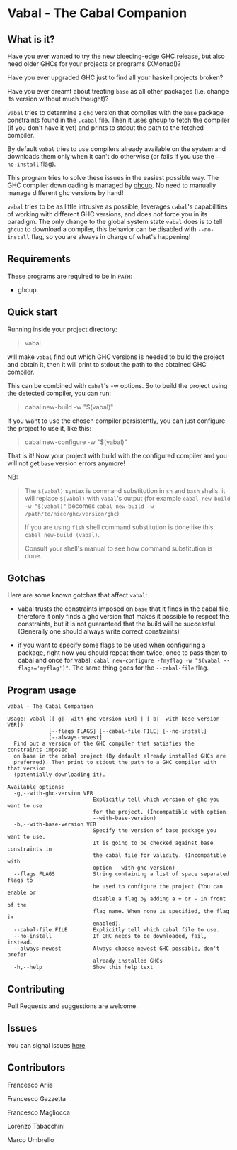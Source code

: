 # Vabal - The Cabal Companion


 What is it?
------------

Have you ever wanted to try the new bleeding-edge GHC release, but also need older GHCs for your projects or programs (XMonad!)?

Have you ever upgraded GHC just to find all your haskell projects broken?

Have you ever dreamt about treating `base` as all other packages (i.e. change its version without much thought)?

`vabal` tries to determine a `ghc` version that complies with the `base` package constraints found in the `.cabal` file.
Then it uses [ghcup](https://github.com/haskell/ghcup) to fetch the compiler (if you don't have it yet)
and prints to stdout the path to the fetched compiler.

By default `vabal` tries to use compilers already available on the system
and downloads them only when it can't do otherwise (or fails if you use the `--no-install` flag).

This program tries to solve these issues in the easiest possible way.
The GHC compiler downloading is managed by [ghcup](https://github.com/haskell/ghcup).
No need to manually manage different ghc versions by hand!

`vabal` tries to be as little intrusive as possible, leverages `cabal`'s capabilities of working with different GHC versions,
and does *not* force you in its paradigm.
The only change to the global system state `vabal` does is to tell `ghcup` to download a compiler,
this behavior can be disabled with `--no-install` flag, so you are always in charge of what's happening!


 Requirements
--------------

These programs are required to be in `PATH`:
- ghcup


 Quick start
--------------

Running inside your project directory:

> vabal

will make `vabal` find out which GHC versions is needed to build the project and obtain it,
then it will print to stdout the path to the obtained GHC compiler.

This can be combined with `cabal`'s -w options.
So to build the project using the detected compiler, you can run:

> cabal new-build -w "$(vabal)"

If you want to use the chosen compiler persistently,
you can just configure the project to use it, like this:

> cabal new-configure -w "$(vabal)"

That is it! Now your project with build with the configured compiler and you will not get `base` version errors anymore!

NB: 
> The `$(vabal)` syntax is command substitution in `sh` and `bash` shells, it will replace `$(vabal)` with `vabal`'s output
> (for example `cabal new-build -w "$(vabal)"` becomes `cabal new-build -w /path/to/nice/ghc/version/ghc`)
>
> If you are using `fish` shell command substitution is done like this: `cabal new-build (vabal)`.
>
> Consult your shell's manual to see how command substitution is done.


 Gotchas
----------

Here are some known gotchas that affect `vabal`:
- vabal trusts the constraints imposed on `base` that it finds in the cabal file,
therefore it only finds a ghc version that makes it possible to respect the constraints,
but it is not guaranteed that the build will be successful. (Generally one should always write correct constraints)

- if you want to specify some flags to be used when configuring a package, right now you should repeat them twice,
once to pass them to cabal and once for vabal: `cabal new-configure -fmyflag -w "$(vabal --flags='myflag')"`.
The same thing goes for the `--cabal-file` flag.


 Program usage
---------------

```
vabal - The Cabal Companion

Usage: vabal ([-g|--with-ghc-version VER] | [-b|--with-base-version VER])
             [--flags FLAGS] [--cabal-file FILE] [--no-install]
             [--always-newest]
  Find out a version of the GHC compiler that satisfies the constraints imposed
  on base in the cabal project (By default already installed GHCs are
  preferred). Then print to stdout the path to a GHC compiler with that version
  (potentially downloading it).

Available options:
  -g,--with-ghc-version VER
                           Explicitly tell which version of ghc you want to use
                           for the project. (Incompatible with option
                           --with-base-version)
  -b,--with-base-version VER
                           Specify the version of base package you want to use.
                           It is going to be checked against base constraints in
                           the cabal file for validity. (Incompatible with
                           option --with-ghc-version)
  --flags FLAGS            String containing a list of space separated flags to
                           be used to configure the project (You can enable or
                           disable a flag by adding a + or - in front of the
                           flag name. When none is specified, the flag is
                           enabled).
  --cabal-file FILE        Explicitly tell which cabal file to use.
  --no-install             If GHC needs to be downloaded, fail, instead.
  --always-newest          Always choose newest GHC possible, don't prefer
                           already installed GHCs
  -h,--help                Show this help text
```


 Contributing
--------------

Pull Requests and suggestions are welcome.


 Issues
--------

You can signal issues [here](https://github.com/Franciman/vabal/issues)


 Contributors
--------------

Francesco Ariis

Francesco Gazzetta

Francesco Magliocca

Lorenzo Tabacchini

Marco Umbrello

